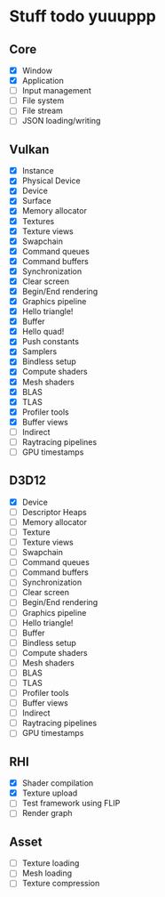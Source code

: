 # Stuff todo yuuuppp

## Core

- [x] Window
- [x] Application
- [ ] Input management
- [ ] File system
- [ ] File stream
- [ ] JSON loading/writing

## Vulkan

- [x] Instance
- [x] Physical Device
- [x] Device
- [x] Surface
- [x] Memory allocator
- [x] Textures
- [x] Texture views
- [x] Swapchain
- [x] Command queues
- [x] Command buffers
- [x] Synchronization
- [x] Clear screen
- [x] Begin/End rendering
- [x] Graphics pipeline
- [x] Hello triangle!
- [x] Buffer
- [x] Hello quad!
- [x] Push constants
- [x] Samplers
- [x] Bindless setup
- [x] Compute shaders
- [x] Mesh shaders
- [x] BLAS
- [x] TLAS
- [x] Profiler tools
- [x] Buffer views
- [ ] Indirect
- [ ] Raytracing pipelines
- [ ] GPU timestamps

## D3D12

- [x] Device
- [ ] Descriptor Heaps
- [ ] Memory allocator
- [ ] Texture
- [ ] Texture views
- [ ] Swapchain
- [ ] Command queues
- [ ] Command buffers
- [ ] Synchronization
- [ ] Clear screen
- [ ] Begin/End rendering
- [ ] Graphics pipeline
- [ ] Hello triangle!
- [ ] Buffer
- [ ] Bindless setup
- [ ] Compute shaders
- [ ] Mesh shaders
- [ ] BLAS
- [ ] TLAS
- [ ] Profiler tools
- [ ] Buffer views
- [ ] Indirect
- [ ] Raytracing pipelines
- [ ] GPU timestamps

## RHI

- [x] Shader compilation
- [x] Texture upload
- [ ] Test framework using FLIP
- [ ] Render graph

## Asset

- [ ] Texture loading
- [ ] Mesh loading
- [ ] Texture compression
